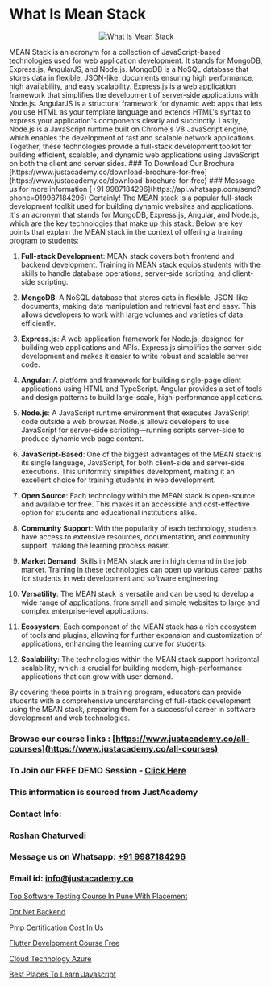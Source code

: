 # What Is Mean Stack

<p align="center">
  <a href="https://justacademy.co/program-detail/mern-stack-development">
    <img src="https://justacademy.co/storage2/program_images/1704700408.webp" alt="What Is Mean Stack">
  </a>
</p>
MEAN Stack is an acronym for a collection of JavaScript-based technologies used for web application development. It stands for MongoDB, Express.js, AngularJS, and Node.js. MongoDB is a NoSQL database that stores data in flexible, JSON-like, documents ensuring high performance, high availability, and easy scalability. Express.js is a web application framework that simplifies the development of server-side applications with Node.js. AngularJS is a structural framework for dynamic web apps that lets you use HTML as your template language and extends HTML's syntax to express your application's components clearly and succinctly. Lastly, Node.js is a JavaScript runtime built on Chrome's V8 JavaScript engine, which enables the development of fast and scalable network applications. Together, these technologies provide a full-stack development toolkit for building efficient, scalable, and dynamic web applications using JavaScript on both the client and server sides.
### To Download Our Brochure [https://www.justacademy.co/download-brochure-for-free](https://www.justacademy.co/download-brochure-for-free)
### Message us for more information [+91 9987184296](https://api.whatsapp.com/send?phone=919987184296)
Certainly! The MEAN stack is a popular full-stack development toolkit used for building dynamic websites and applications. It's an acronym that stands for MongoDB, Express.js, Angular, and Node.js, which are the key technologies that make up this stack. Below are key points that explain the MEAN stack in the context of offering a training program to students:

1) **Full-stack Development**: MEAN stack covers both frontend and backend development. Training in MEAN stack equips students with the skills to handle database operations, server-side scripting, and client-side scripting.

2) **MongoDB**: A NoSQL database that stores data in flexible, JSON-like documents, making data manipulation and retrieval fast and easy. This allows developers to work with large volumes and varieties of data efficiently.

3) **Express.js**: A web application framework for Node.js, designed for building web applications and APIs. Express.js simplifies the server-side development and makes it easier to write robust and scalable server code.

4) **Angular**: A platform and framework for building single-page client applications using HTML and TypeScript. Angular provides a set of tools and design patterns to build large-scale, high-performance applications.

5) **Node.js**: A JavaScript runtime environment that executes JavaScript code outside a web browser. Node.js allows developers to use JavaScript for server-side scripting—running scripts server-side to produce dynamic web page content.

6) **JavaScript-Based**: One of the biggest advantages of the MEAN stack is its single language, JavaScript, for both client-side and server-side executions. This uniformity simplifies development, making it an excellent choice for training students in web development.

7) **Open Source**: Each technology within the MEAN stack is open-source and available for free. This makes it an accessible and cost-effective option for students and educational institutions alike.

8) **Community Support**: With the popularity of each technology, students have access to extensive resources, documentation, and community support, making the learning process easier.

9) **Market Demand**: Skills in MEAN stack are in high demand in the job market. Training in these technologies can open up various career paths for students in web development and software engineering.

10) **Versatility**: The MEAN stack is versatile and can be used to develop a wide range of applications, from small and simple websites to large and complex enterprise-level applications.

11) **Ecosystem**: Each component of the MEAN stack has a rich ecosystem of tools and plugins, allowing for further expansion and customization of applications, enhancing the learning curve for students.

12) **Scalability**: The technologies within the MEAN stack support horizontal scalability, which is crucial for building modern, high-performance applications that can grow with user demand.

By covering these points in a training program, educators can provide students with a comprehensive understanding of full-stack development using the MEAN stack, preparing them for a successful career in software development and web technologies.

### Browse our course links : [https://www.justacademy.co/all-courses](https://www.justacademy.co/all-courses) 
### To Join our FREE DEMO Session - [Click Here](https://www.justacademy.co/register-for-course-demo)


### This information is sourced from JustAcademy
### Contact Info:
### Roshan Chaturvedi
### Message us on Whatsapp: [+91 9987184296](https://api.whatsapp.com/send?phone=919987184296)
### Email id: [info@justacademy.co](mailto:info@justacademy.co)
                
[Top Software Testing Course In Pune With Placement](https://www.linkedin.com/pulse/top-software-testing-course-pune-placement-justacademy-coimbatore-kscze?trackingId=O14DOD7i6ibFgMFAfMppcA%3D%3D&lipi=urn%3Ali%3Apage%3Ad_flagship3_company_admin%3B7mNmKz24Tx%2BfRDkV0HwLig%3D%3D)

[Dot Net Backend](https://www.linkedin.com/pulse/dot-net-backend-justacademy-coventry-mnhbe?trackingId=PL4bM1Cxwz81Z7l7XtCryg%3D%3D&lipi=urn%3Ali%3Apage%3Ad_flagship3_company_admin%3BvasO6SUGTP2oKUhUaDM59w%3D%3D)

[Pmp Certification Cost In Us](https://medium.com/@shivamja27/pmp-certification-cost-in-us-609bf9595648)

[Flutter Development Course Free](https://medium.com/@prempja40/flutter-development-course-free-456d6d1d3b99)

[Cloud Technology Azure](https://justacademyin.github.io/justacademy/cloud-technology-azure)

[Best Places To Learn Javascript](https://justacademyin.github.io/justacademy/best-places-to-learn-javascript)


